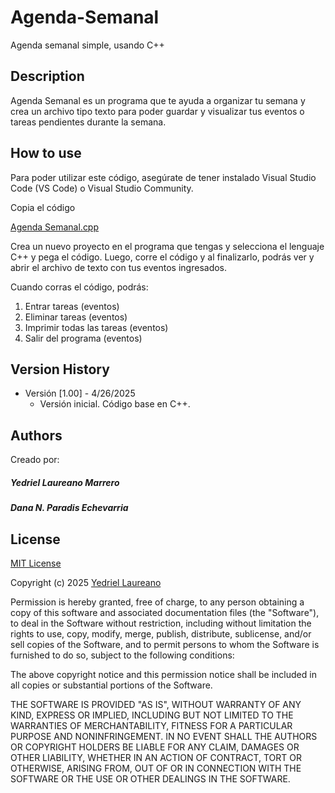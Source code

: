 # Agenda-Semanal

Agenda semanal simple, usando C++

## Description

Agenda Semanal es un programa que te ayuda a organizar tu semana y crea un archivo tipo texto para poder guardar y visualizar tus eventos o tareas pendientes durante la semana. 

## How to use

Para poder utilizar este código, asegúrate de tener instalado Visual Studio Code (VS Code) o Visual Studio Community. 

Copia el código 

[Agenda Semanal.cpp](https://github.com/YedrielLaureano/Agenda-Semanal/blob/main/Agenda%20Semanal.cpp)

Crea un nuevo proyecto en el programa que tengas y selecciona el lenguaje C++ y pega el código. Luego, corre el código y al finalizarlo, podrás ver y abrir el archivo de texto con tus eventos ingresados. 

Cuando corras el código, podrás: 

1.	Entrar tareas (eventos) 
2.	Eliminar tareas (eventos)
3.	Imprimir todas las tareas (eventos)
4.	Salir del programa (eventos)

## Version History 

  - Versión [1.00] - 4/26/2025
    - Versión inicial. Código base en C++.

## Authors

Creado por: 
##### Yedriel Laureano Marrero
##### Dana N. Paradis Echevarria

## License

[MIT License](https://github.com/YedrielLaureano/Agenda-Semanal/blob/main/LICENSE)

Copyright (c) 2025 [Yedriel Laureano](https://github.com/YedrielLaureano) 

Permission is hereby granted, free of charge, to any person obtaining a copy
of this software and associated documentation files (the "Software"), to deal
in the Software without restriction, including without limitation the rights
to use, copy, modify, merge, publish, distribute, sublicense, and/or sell
copies of the Software, and to permit persons to whom the Software is
furnished to do so, subject to the following conditions:

The above copyright notice and this permission notice shall be included in all
copies or substantial portions of the Software.

THE SOFTWARE IS PROVIDED "AS IS", WITHOUT WARRANTY OF ANY KIND, EXPRESS OR
IMPLIED, INCLUDING BUT NOT LIMITED TO THE WARRANTIES OF MERCHANTABILITY,
FITNESS FOR A PARTICULAR PURPOSE AND NONINFRINGEMENT. IN NO EVENT SHALL THE
AUTHORS OR COPYRIGHT HOLDERS BE LIABLE FOR ANY CLAIM, DAMAGES OR OTHER
LIABILITY, WHETHER IN AN ACTION OF CONTRACT, TORT OR OTHERWISE, ARISING FROM,
OUT OF OR IN CONNECTION WITH THE SOFTWARE OR THE USE OR OTHER DEALINGS IN THE
SOFTWARE.
